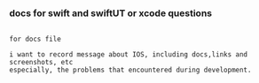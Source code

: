 ### docs for swift and swiftUT or xcode questions

```text

for docs file

i want to record message about IOS, including docs,links and screenshots, etc
especially, the problems that encountered during development.

```